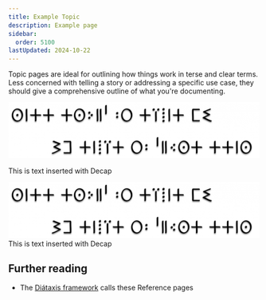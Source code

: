 ```yaml
---
title: Example Topic
description: Example page
sidebar:
  order: 5100
lastUpdated: 2024-10-22
---
```

Topic pages are ideal for outlining how things work in terse and clear terms.
Less concerned with telling a story or addressing a specific use case, they should give a comprehensive outline of what you're documenting.

![This is Alt text](images/akatab-proverb-1chief-shadow-1536x341.png "This is image title")

This is text inserted with Decap

![This is Alt text](images/akatab-proverb-1chief-shadow-1536x341.png "This is image title")
This is text inserted with Decap

## Further reading

* The [Diátaxis framework](https://diataxis.fr/reference/) calls these Reference pages
